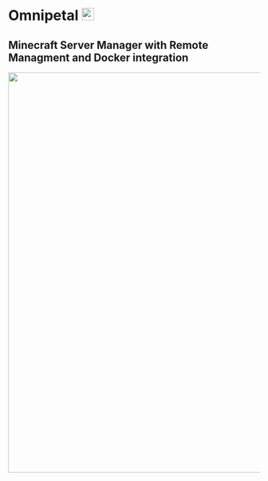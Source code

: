 # Omnipetal <img src="https://user-images.githubusercontent.com/68202118/162853416-0ca7c63b-0d6d-4d28-9c5c-3f165bb31811.png" width="25" height="25">
## Minecraft Server Manager with Remote Managment and Docker integration

<img src="https://user-images.githubusercontent.com/68202118/163295152-637cd263-a32b-43ca-a315-9402c8faf0d9.png" width="800">
